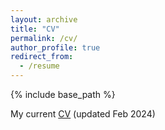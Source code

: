 ```yaml
---
layout: archive
title: "CV"
permalink: /cv/
author_profile: true
redirect_from:
  - /resume
---
```


{% include base_path %}

My current [CV](/files/CV_Jiale.pdf) (updated Feb 2024)
